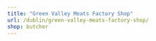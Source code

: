 ```yaml
---
title: "Green Valley Meats Factory Shop"
url: /dublin/green-valley-meats-factory-shop/
shop: butcher
---
```

